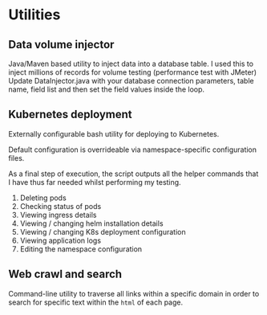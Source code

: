 # Utilities

## Data volume injector
Java/Maven based utility to inject data into a database table.
I used this to inject millions of records for volume testing (performance test with JMeter)
Update DataInjector.java with your database connection parameters, table name, field list and then set the field values inside the loop.

## Kubernetes deployment
Externally configurable bash utility for deploying to Kubernetes.

Default configuration is overrideable via namespace-specific configuration files.

As a final step of execution, the script outputs all the helper commands that I have thus far needed whilst performing my testing.

1. Deleting pods
1. Checking status of pods
1. Viewing ingress details
1. Viewing / changing helm installation details
1. Viewing / changing K8s deployment configuration
1. Viewing application logs
1. Editing the namespace configuration

## Web crawl and search
Command-line utility to traverse all links within a specific domain in order to search for specific text within the `html` of each page.

